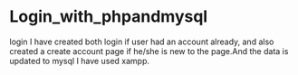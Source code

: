 # Login_with_phpandmysql
login
I have created both login if user had an account already, and also created a create account page if he/she is new to the page.And the data is updated to mysql I have used xampp.
